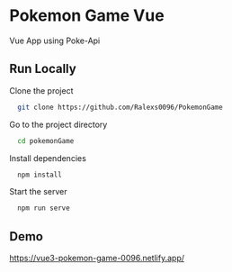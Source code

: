 # Pokemon Game Vue

Vue App using Poke-Api

## Run Locally

Clone the project

```bash
  git clone https://github.com/Ralexs0096/PokemonGame
```

Go to the project directory

```bash
  cd pokemonGame
```

Install dependencies

```bash
  npm install
```

Start the server

```bash
  npm run serve
```

## Demo

https://vue3-pokemon-game-0096.netlify.app/
